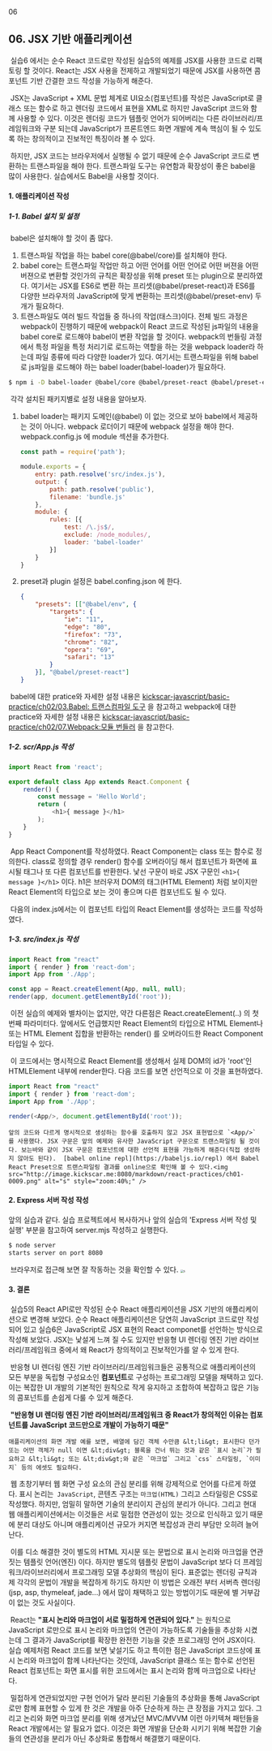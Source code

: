 06

## 06. JSX 기반 애플리케이션

​	실습6 에서는 순수 React 코드로만 작성된 실습5의 예제를 JSX를 사용한 코드로 리팩토링 할 것이다. React는 JSX 사용을 전제하고 개발되었기 때문에 JSX를 사용하면 콤포넌트 기반 간결한 코드 작성을 가능하게 해준다. 

​	JSX는 JavaScript + XML 문법 체계로 UI요소(컴포넌트)를 작성은 JavaScript로 클래스 또는 함수로 하고 렌더링 코드에서 표현을 XML로 하지만  JavaScript 코드와 함께 사용할 수 있다. 이것은 렌더링 코드가 템플릿 언어가 되어버리는 다른 라이브러리/프레임워크와 구분 되는데 JavaScript가 프론트엔드 화면 개발에 계속 핵심이 될 수 있도록 하는 창의적이고 진보적인 특징이라 볼 수 있다.

​	하지만, JSX 코드는 브라우저에서 실행될 수 없기 때문에 순수 JavaScript 코드로 변환하는 트랜스파일을 해야 한다. 트랜스파일 도구는 유연함과 확장성이 좋은 babel을 많이 사용한다. 실습에서도 Babel을 사용할 것이다.   

#### 1. 애플리케이션 작성

##### 1-1. Babel 설치 및 설정

​	babel은 설치해야 할 것이 좀 많다.

1. 트랜스파일 작업을 하는 babel core(@babel/core)를 설치해야 한다. 
2. babel core는 트랜스파일 작업만 하고 어떤 언어를 어떤 언어로 어떤 버젼을 어떤 버젼으로 변환할 것인가의 규칙은 확장성을 위해 preset 또는 plugin으로 분리하였다. 여기서는  JSX를 ES6로  변환 하는 프리셋(@babel/preset-react)과 ES6를 다양한 브라우저의 JavaScript에 맞게 변환하는 프리셋(@babel/preset-env) 두 개가 필요하다.
3. 트랜스파일도 여러 빌드 작업들 중 하나의 작업(태스크)이다. 전체 빌드 과정은 webpack이 진행하기 때문에 webpack이 React 코드로 작성된 js파일의 내용을 babel core로 로드해야 babel이 변환 작업을 할 것이다. webpack의 번들링 과정에서 특정 파일을 특정 처리기로 로드하는 역할을 하는 것을 webpack loader라 하는데 파일 종류에 따라 다양한 loader가 있다. 여기서는 트랜스파일을 위해 babel로 js파일을 로드해야 하는 babel loader(babel-loader)가 필요하다.

```bash
$ npm i -D babel-loader @babel/core @babel/preset-react @babel/preset-env
```

​	각각 설치된 패키지별로 설정 내용을 알아보자.

1. babel loader는 패키지 도메인(@babel) 이 없는 것으로 보아 babel에서 제공하는 것이 아니다. webpack 로더이기 때문에 webpack 설정을 해야 한다. webpack.config.js 에 module 섹션을 추가한다.

   ```javascript
   const path = require('path');
   
   module.exports = {
       entry: path.resolve('src/index.js'),
       output: {
           path: path.resolve('public'),
           filename: 'bundle.js'
       },
       module: {
           rules: [{
               test: /\.js$/,
               exclude: /node_modules/,
               loader: 'babel-loader'
           }]
       }
   }
   ```

2. preset과 plugin 설정은 babel.confing.json 에 한다.

   ```json
   {
       "presets": [["@babel/env", {
           "targets": {
               "ie": "11",
               "edge": "80",
               "firefox": "73",
               "chrome": "82",
               "opera": "69",
               "safari": "13"
           }
       }], "@babel/preset-react"]
   }
   ```

​	babel에 대한 pratice와 자세한 설정 내용은 [kickscar-javascript/basic-practice/ch02/03.Babel: 트랜스컴파일 도구](https://github.com/kickscar-javascript/basic-practices/tree/master/ch02/03) 을 참고하고 webpack에 대한 practice와 자세한 설정 내용은 [kickscar-javascript/basic-practice/ch02/07.Webpack:모듈 번들러](https://github.com/kickscar-javascript/basic-practices/tree/master/ch02/07) 을 참고한다.

##### 1-2. scr/App.js 작성

```javascript
import React from 'react';

export default class App extends React.Component {
    render() {
        const message = 'Hello World';
        return (
            <h1>{ message }</h1>
        );        
    }
}
```

​	App React Component를 작성하였다. React Component는 class 또는 함수로 정의한다. class로 정의할 경우 render() 함수를 오버라이딩 해서 컴포넌트가 화면에 표시될 태그나 또 다른 컴포넌트를 반환한다. 낯선 구문이 바로 JSX 구문인  `<h1>{ message }</h1>` 이다. h1은 브러우저 DOM의 태그(HTML Element) 처럼 보이지만 React Element의 타입으로 보는 것이 좋으며 다른 컴포넌트도 될 수 있다.

​	다음의 index.js에서는 이 컴포넌트 타입의 React Element를 생성하는 코드를 작성하였다. 

##### 1-3. src/index.js 작성

```javascript
import React from "react"
import { render } from 'react-dom';
import App from './App';

const app = React.createElement(App, null, null);
render(app, document.getElementById('root'));
```

​	이전 실습의 예제와 별차이는 없지만, 약간 다른점은 React.createElement(..) 의 첫 번째 파라미터다. 앞에서도 언급했지만 React Element의 타입으로 HTML Element나 또는 HTML Element 집합을 반환하는 render() 를 오버라이드한 React Component 타입일 수 있다.

​	이 코드에서는 명시적으로 React Element를 생성해서 실제 DOM의 id가 'root'인 HTMLElement 내부에 render한다. 다음 코드를 보면 선언적으로 이 것을 표현하였다.

```javascript
import React from "react"
import { render } from 'react-dom';
import App from './App';

render(<App/>, document.getElementById('root'));
```

  	앞의 코드와 다르게 명시적으로 생성하는 함수를 호출하지 않고 JSX 표현법으로 `<App/>` 를 사용했다. JSX 구문은 앞의 예제와 유사한 JavaScript 구문으로 트랜스파일링 될 것이다. 보는바와 같이 JSX 구문은 컴포넌트에 대한 선언적 표현을 가능하게 해준다(직접 생성하지 않아도 된다).  [babel online repl](https://babeljs.io/repl) 에서 Babel React Preset으로 트랜스파일링 결과를 online으로 확인해 볼 수 있다.<img src="http://image.kickscar.me:8080/markdown/react-practices/ch01-0009.png" alt="s" style="zoom:40%;" />


#### 2. Express 서버 작성 작성 

앞의 실습과 같다. 실습 프로젝트에서 복사하거나 앞의 실습의 'Express 서버 작성 및 실행' 부분을 참고하여 server.mjs 작성하고 실행한다.

```bash
$ node server
starts server on port 8080
```

​	브라우저로 접근해 보면 잘 작동하는 것을 확인할 수 있다.
<img src="http://image.kickscar.me:8080/markdown/react-practices/ch01-0008.png" alt="s" style="zoom:40%;" />

#### 3. 결론

​	실습5의 React API로만 작성된 순수 React 애플리케이션을 JSX 기반의 애플리케이션으로 변경해 보았다. 순수 React 애플리케이션은 당연히 JavaScript 코드로만 작성되어 있고 실습6은 JavaScript로 JSX 표현의 React componet를 선언하는 방식으로 작성해 보았다.  JSX는 낯설게 느껴 질 수도 있지만 반응형 UI 렌더링 엔진 기반 라이브러리/프레임워크 중에서 왜 React가 창의적이고 진보적인가를 알 수 있게 한다.

​	반응형 UI 렌더링 엔진 기반 라이브러리/프레임워크들은 공통적으로 애플리케이션의 모든 부분을 독립형 구성요소인 **컴포넌트**로 구성하는 프로그래밍 모델을 채택하고 있다. 이는 복잡한 UI 개발의 기본적인 원칙으로 작게 유지하고 조합하여 복잡하고 많은 기능의 콤포넌트를 손쉽게 다룰 수 있게 해준다.

​	**"반응형 UI 렌더링 엔진 기반 라이브러리/프레임워크 중 React가 창의적인 이유는 컴포넌트를  JavaScript 코드만으로 개발이 가능하기 때문"**

 	애플리케이션의 화면 개발 예를 보면, 배열에 담긴 객체 수만큼 &lt;li&gt; 표시한다 던가 또는 어떤 객체가 null 이면 &lt;div&gt; 블록을 건너 뛰는 것과 같은 `표시 논리`가 필요하고 &lt;li&gt; 또는 &lt;div&gt;와 같은 `마크업` 그리고 `css` 스타일링, `이미지` 등의 에셋도 필요하다. 

​	웹 초창기부터 웹 화면 구성 요소의 관심 분리를 위해 강제적으로 언어를 다르게 하였다. 표시 논리는` JavaScript`, 콘텐츠 구조는 `마크업(HTML)` 그리고 스타일링은 CSS로 작성했다. 하지만, 엄밀히 말하면 기술의 분리이지 관심의 분리가 아니다. 그리고 현대 웹 애플리케이션에서는 이것들은 서로 밀접한 연관성이 있는 것으로 인식하고 있기 때문에 분리 대상도 아니며 애플리케이션 규모가 커지면 복잡성과 관리 부담만 오히려 늘어난다.

​	이를 디소 해결한 것이 별도의 HTML 지시문 또는 문법으로 표시 논리와 마크업을 연관 짓는 템플릿 언어(엔진) 이다. 하지만 별도의 템플릿 문법이 JavaScript 보다 더 프레임워크/라이브러리에서 프로그래밍 모델 추상화의  핵심이 된다. 표준없는 렌더링 규칙과 제 각각의 문법이 개발을 복잡하게 하기도 하지만  이 방법은 오래전 부터 서버측 렌더링(jsp, asp, thymeleaf, jade...) 에서 많이 채택하고 있는 방법이기도 때문에 별 거부감이 없는 것도 사실이다.

​	React는 **"표시 논리와 마크업이 서로 밀접하게 연관되어 있다."** 는 원칙으로  JavaScript 로만으로 표시 논리와 마크업의 연관이 가능하도록 기술들을 추상화 시켰는데 그 결과가 JavaScript를 확장한 완전한 기능을 갖춘 프로그래밍 언어 JSX이다.  실습 예제처럼 React 코드를 보면 낯설기도 하고 특이한 점은 JavaScript 코드상에 표시 논리와 마크업이 함께 나타난다는 것인데,  JavaScript 클래스 또는 함수로 선언된 React 컴포넌트는 화면 표시를 위한 코드에서는 표시 논리와 함께 마크업으로 나타난다. 

​	밀접하게 연관되었지만 구현 언어가 달라 분리된 기술들의 추상화을 통해  JavaScript로만 함께 표현할 수 있게 한 것은 개발을 아주 단순하게 하는 큰 장점을 가지고 있다. 그리고 논리와 화면 마크업 분리를 위해 생겨났던 MVC/MVVM 이런 아키텍쳐 패턴들을 React 개발에서는 알 필요가 없다. 이것은 화면 개발을 단순화 시키기 위해 복잡한 기술들의 연관성을 분리가 아닌 추상화로 통합해서 해결했기 때문이다.    

​	  